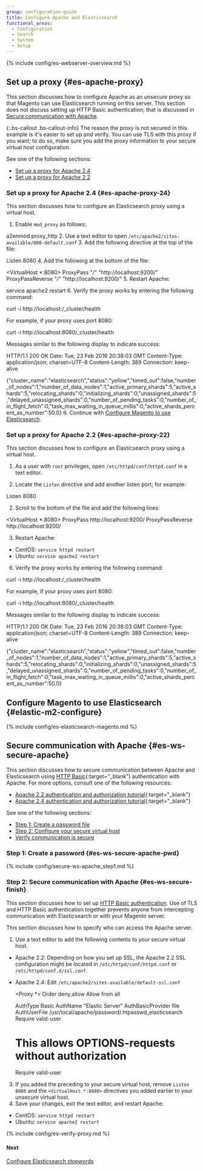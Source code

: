 ```yaml
---
group: configuration-guide
title: Configure Apache and Elasticsearch
functional_areas:
  - Configuration
  - Search
  - System
  - Setup
---
```


{% include config/es-webserver-overview.md %}

## Set up a proxy {#es-apache-proxy}

This section discusses how to configure Apache as an *unsecure* proxy so that Magento can use Elasticsearch running on this server. This section does not discuss setting up HTTP Basic authentication; that is discussed in [Secure communication with Apache](#es-ws-secure-apache).

{:.bs-callout .bs-callout-info}
The reason the proxy is not secured in this example is it's easier to set up and verify. You can use TLS with this proxy if you want; to do so, make sure you add the proxy information to your secure virtual host configuration.

See one of the following sections:

* [Set up a proxy for Apache 2.4](#es-apache-proxy-24)
* [Set up a proxy for Apache 2.2](#es-apache-proxy-22)

### Set up a proxy for Apache 2.4 {#es-apache-proxy-24}

This section discusses how to configure an Elasticsearch proxy using a virtual host.

1. Enable `mod_proxy` as follows:

  a2enmod proxy_http
2. Use a text editor to open `/etc/apache2/sites-available/000-default.conf`
3. Add the following directive at the top of the file:

  Listen 8080
4. Add the following at the bottom of the file:

  <VirtualHost *:8080>
     ProxyPass "/" "http://localhost:9200/"
     ProxyPassReverse "/" "http://localhost:9200/"
  </VirtualHost>
5. Restart Apache:

  service apache2 restart
6. Verify the proxy works by entering the following command:

  curl -i http://localhost:<proxy port>/_cluster/health

 For example, if your proxy uses port 8080:

  curl -i http://localhost:8080/_cluster/health

 Messages similar to the following display to indicate success:

  HTTP/1.1 200 OK
  Date: Tue, 23 Feb 2016 20:38:03 GMT
  Content-Type: application/json; charset=UTF-8
  Content-Length: 389
  Connection: keep-alive

  {"cluster_name":"elasticsearch","status":"yellow","timed_out":false,"number_of_nodes":1,"number_of_data_nodes":1,"active_primary_shards":5,"active_shards":5,"relocating_shards":0,"initializing_shards":0,"unassigned_shards":5,"delayed_unassigned_shards":0,"number_of_pending_tasks":0,"number_of_in_flight_fetch":0,"task_max_waiting_in_queue_millis":0,"active_shards_percent_as_number":50.0}
6. Continue with [Configure Magento to use Elasticsearch](#elastic-m2-configure).

### Set up a proxy for Apache 2.2 {#es-apache-proxy-22}

This section discusses how to configure an Elasticsearch proxy using a virtual host.

1. As a user with `root` privileges, open `/etc/httpd/conf/httpd.conf` in a text editor.

2. Locate the `Listen` directive and add another listen port; for example:

  Listen 8080

2. Scroll to the bottom of the file and add the following lines:

  <VirtualHost *:8080>
   ProxyPass http://localhost:9200/
   ProxyPassReverse http://localhost:9200/
  </VirtualHost>

3. Restart Apache:

 * CentOS: `service httpd restart`
 * Ubuntu: `service apache2 restart`
6. Verify the proxy works by entering the following command:

  curl -i http://localhost:<proxy port>/_cluster/health

 For example, if your proxy uses port 8080:

  curl -i http://localhost:8080/_cluster/health

 Messages similar to the following display to indicate success:

  HTTP/1.1 200 OK
  Date: Tue, 23 Feb 2016 20:38:03 GMT
  Content-Type: application/json; charset=UTF-8
  Content-Length: 389
  Connection: keep-alive

  {"cluster_name":"elasticsearch","status":"yellow","timed_out":false,"number_of_nodes":1,"number_of_data_nodes":1,"active_primary_shards":5,"active_shards":5,"relocating_shards":0,"initializing_shards":0,"unassigned_shards":5,"delayed_unassigned_shards":0,"number_of_pending_tasks":0,"number_of_in_flight_fetch":0,"task_max_waiting_in_queue_millis":0,"active_shards_percent_as_number":50.0}

## Configure Magento to use Elasticsearch {#elastic-m2-configure}

{% include config/es-elasticsearch-magento.md %}

## Secure communication with Apache {#es-ws-secure-apache}

This section discusses how to secure communication between Apache and Elasticsearch using [HTTP Basic](http://tools.ietf.org/html/rfc2617){:target="_blank") authentication with Apache. For more options, consult one of the following resources:

* [Apache 2.2 authentication and authorization tutorial](http://httpd.apache.org/docs/2.2/howto/auth.html){:target="_blank"}
* [Apache 2.4 authentication and authorization tutorial](http://httpd.apache.org/docs/2.4/howto/auth.html){:target="_blank"}

See one of the following sections:

* [Step 1: Create a password file](#es-ws-secure-apache-pwd)
* [Step 2: Configure your secure virtual host](#es-ws-secure-finish)
* [Verify communication is secure](#es-ws-secure-verify)

### Step 1: Create a password {#es-ws-secure-apache-pwd}
{% include config/secure-ws-apache_step1.md %}

### Step 2: Secure communication with Apache {#es-ws-secure-finish}

This section discusses how to set up [HTTP Basic authentication](https://httpd.apache.org/docs/2.2/howto/auth.html). Use of TLS and HTTP Basic authentication together prevents anyone from intercepting communication with Elasticsearch or with your Magento server.

This section discusses how to specify who can access the Apache server.

1. Use a text editor to add the following contents to your secure virtual host.

 * Apache 2.2: Depending on how you set up SSL, the Apache 2.2 SSL configuration might be located in `/etc/httpd/conf/httpd.conf` or `/etc/httpd/conf.d/ssl.conf`.

 * Apache 2.4: Edit `/etc/apache2/sites-available/default-ssl.conf`

   <Proxy *>
     Order deny,allow
     Allow from all

    AuthType Basic
    AuthName "Elastic Server"
    AuthBasicProvider file
    AuthUserFile /usr/local/apache/password/.htpasswd_elasticsearch
    Require valid-user

   # This allows OPTIONS-requests without authorization
    <LimitExcept OPTIONS>
      Require valid-user
    </LimitExcept>
    </Proxy>
3. If you added the preceding to your secure virtual host, remove `Listen 8080` and the `<VirtualHost *:8080>` directives you added earlier to your unsecure virtual host.
4. Save your changes, exit the text editor, and restart Apache:

* CentOS: `service httpd restart`
* Ubuntu: `service apache2 restart`

{% include config/es-verify-proxy.md %}

#### Next

[Configure Elasticsearch stopwords]({{page.baseurl}}/config-guide/elasticsearch/es-config-stopwords.html)
